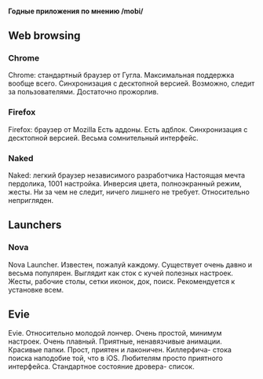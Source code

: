 #### Годные приложения по мнению /mobi/

## Web browsing

### Chrome

Chrome: стандартный браузер от Гугла.
Максимальная поддержка вообще всего.
Синхронизация с десктопной версией.
Возможно, следит за пользователями.
Достаточно прожорлив.

### Firefox

Firefox: браузер от Mozilla
Есть аддоны. Есть адблок.
Синхронизация с десктопной версией.
Весьма сомнительный интерфейc.

### Naked

Naked: легкий браузер независимого разработчика
Настоящая мечта пердолика, 1001 настройка.
Инверсия цвета, полноэкранный режим, жесты.
Ни за чем не следит, ничего лишнего не требует.
Относительно непригляден.

## Launchers

### Nova

Nova Launcher.
Известен, пожалуй каждому.
Существует очень давно и весьма популярен.
Выглядит как сток с кучей полезных настроек.
Жесты, рабочие столы, сетки иконок, док, поиск.
Рекомендуется к установке всем.

## Evie

Evie. Относительно молодой лончер.
Очень простой, минимум настроек. Очень плавный.
Приятные, ненавязчивые анимации. Красивые папки.
Прост, приятен и лаконичен.
Киллерфича- стока поиска наподобие той, что в iOS.
Любителям просто приятного интерфейса.
Стандартное состояние дровера- список.
